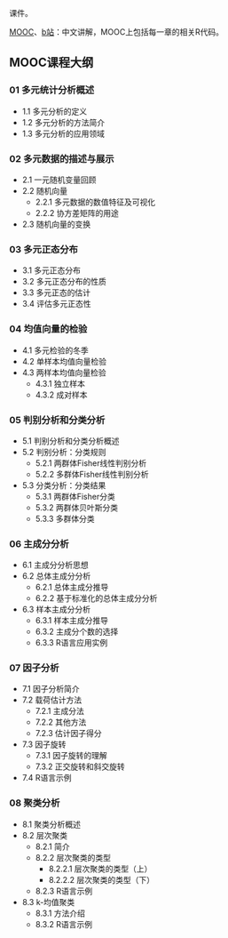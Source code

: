 课件。

[MOOC](https://www.icourse163.org/course/XMU-1206305809)、[b站](https://www.bilibili.com/video/BV1v7411E7PB)：中文讲解，MOOC上包括每一章的相关R代码。

## MOOC课程大纲
### 01  多元统计分析概述
- 1.1 多元分析的定义
- 1.2 多元分析的方法简介
- 1.3 多元分析的应用领域

### 02  多元数据的描述与展示

- 2.1 一元随机变量回顾
- 2.2 随机向量
  - 2.2.1 多元数据的数值特征及可视化
  - 2.2.2 协方差矩阵的用途
- 2.3 随机向量的变换

### 03  多元正态分布

- 3.1 多元正态分布
- 3.2 多元正态分布的性质
- 3.3 多元正态的估计
- 3.4 评估多元正态性

### 04  均值向量的检验

- 4.1 多元检验的冬季
- 4.2 单样本均值向量检验
- 4.3 两样本均值向量检验
  - 4.3.1 独立样本
  - 4.3.2 成对样本

### 05  判别分析和分类分析

- 5.1 判别分析和分类分析概述
- 5.2 判别分析：分类规则
  - 5.2.1 两群体Fisher线性判别分析
  - 5.2.2 多群体Fisher线性判别分析
- 5.3 分类分析：分类结果
  - 5.3.1 两群体Fisher分类
  - 5.3.2 两群体贝叶斯分类
  - 5.3.3 多群体分类

### 06  主成分分析

- 6.1 主成分分析思想
- 6.2 总体主成分分析
  - 6.2.1 总体主成分推导
  - 6.2.2 基于标准化的总体主成分分析
- 6.3 样本主成分分析
  - 6.3.1 样本主成分推导
  - 6.3.2 主成分个数的选择
  - 6.3.3 R语言应用实例

### 07  因子分析

- 7.1 因子分析简介
- 7.2 载荷估计方法
  - 7.2.1 主成分法
  - 7.2.2 其他方法
  - 7.2.3 估计因子得分
- 7.3 因子旋转
  - 7.3.1 因子旋转的理解
  - 7.3.2 正交旋转和斜交旋转
- 7.4 R语言示例

### 08  聚类分析

- 8.1 聚类分析概述
- 8.2 层次聚类
  - 8.2.1 简介
  - 8.2.2 层次聚类的类型
    - 8.2.2.1 层次聚类的类型（上）
    - 8.2.2.2 层次聚类的类型（下）
  - 8.2.3 R语言示例
- 8.3 k-均值聚类
  - 8.3.1 方法介绍
  - 8.3.2 R语言示例
